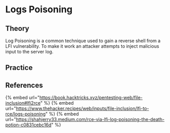 # Logs Poisoning

## Theory

Log Poisoning is a common technique used to gain a reverse shell from a LFI vulnerability. To make it work an attacker attempts to inject malicious input to the server log.

## Practice


## References

{% embed url="https://book.hacktricks.xyz/pentesting-web/file-inclusion#lfi2rce" %}
{% embed url="https://www.thehacker.recipes/web/inputs/file-inclusion/lfi-to-rce/logs-poisoning" %}
{% embed url="https://shahjerry33.medium.com/rce-via-lfi-log-poisoning-the-death-potion-c0831cebc16d" %}